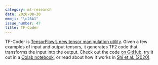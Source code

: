 ```yaml
---
category: ml-research
date: 2020-08-30
emoji: "\u26A1"
issue_number: 47
title: TF-Coder
---
```


️TF-Coder is [TensorFlow’s new tensor manipulation utility](https://blog.tensorflow.org/2020/08/introducing-tensorflow-coder-tool.html?utm_campaign=Dynamically%20Typed&utm_medium=email&utm_source=Revue%20newsletter).
Given a few examples of input and output tensors, it generates TF2 code that transforms the input into the output.
Check out the code [on GitHub](https://github.com/google-research/tensorflow-coder?utm_campaign=Dynamically%20Typed&utm_medium=email&utm_source=Revue%20newsletter), try it out in a [Colab notebook](https://colab.research.google.com/github/google-research/tensorflow-coder/blob/master/TF-Coder_Colab.ipynb?utm_campaign=Dynamically%20Typed&utm_medium=email&utm_source=Revue%20newsletter), or read about how it works in [Shi et al.
(2020)](https://arxiv.org/abs/2003.09040?utm_campaign=Dynamically%20Typed&utm_medium=email&utm_source=Revue%20newsletter).
